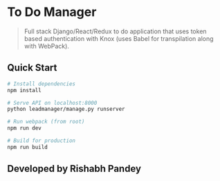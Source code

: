 # To Do Manager

> Full stack Django/React/Redux to do application that uses token based authentication with Knox (uses Babel for transpilation along with WebPack).

## Quick Start

```bash
# Install dependencies
npm install

# Serve API on localhost:8000
python leadmanager/manage.py runserver

# Run webpack (from root)
npm run dev

# Build for production
npm run build
```

## Developed by Rishabh Pandey